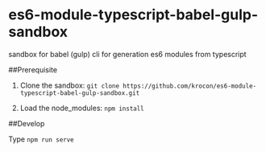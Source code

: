 # es6-module-typescript-babel-gulp-sandbox
sandbox for babel (gulp) cli for generation es6 modules from typescript

##Prerequisite

1) Clone the sandbox:
`git clone https://github.com/krocon/es6-module-typescript-babel-gulp-sandbox.git`

2) Load the node_modules:
`npm install`

##Develop

Type `npm run serve`
